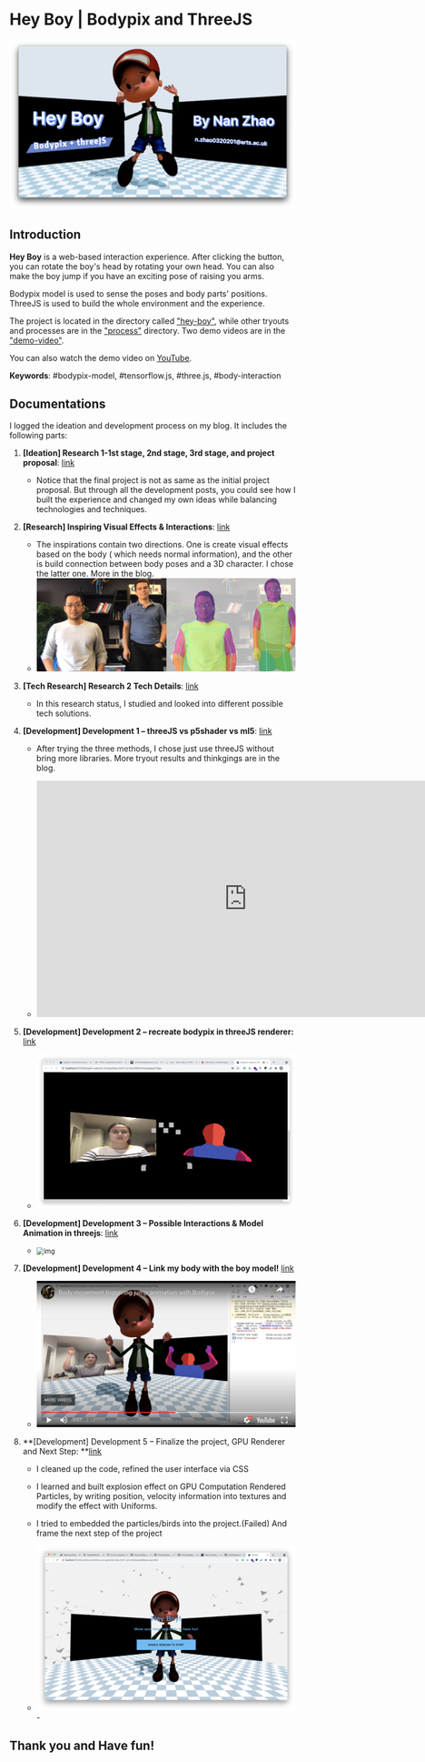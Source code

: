 # Hey Boy | Bodypix and ThreeJS

![hey-boy-title](./README.assets/hey-boy-title.png)

## Introduction

**Hey Boy** is a web-based interaction experience. After clicking the button, you can rotate the boy's head by rotating your own head. You can also make the boy jump if you have an exciting pose of raising you arms. 

Bodypix model is used to sense the poses and body parts' positions. ThreeJS is used to build the whole environment and the experience.

The project is located in the directory called ["hey-boy"](./hey-boy/), while other tryouts and processes are in the ["process"](./process/) directory. Two demo videos are in the ["demo-video"](./demo-video/).

You can also watch the demo video on [YouTube](https://youtu.be/9jDNxHdfbvQ).

**Keywords**: #bodypix-model, #tensorflow.js, #three.js, #body-interaction

## Documentations

I logged the ideation and development process on my blog. It includes the following parts:

1. **[Ideation] Research 1-1st stage, 2nd stage, 3rd stage, and project proposal**: [link](https://nanzhaodocumentations.wordpress.com/2021/03/27/coding2-final-progress-research-1/)

   - Notice that the final project is not as same as the initial project proposal. But through all the development posts, you could see how I built the experience and changed my own ideas while balancing technologies and techniques.

2. **[Research] Inspiring Visual Effects & Interactions**: [link](https://nanzhaodocumentations.wordpress.com/2021/03/30/coding2-final-progress-inspiring-visual-effects-interactions/)

   - The inspirations contain two directions. One is create visual effects based on the body ( which needs normal information), and the other is build connection between body poses and a 3D character. I chose the latter one. More in the blog.
   - <img src="./README.assets/two_people_parts-20210416150336411.jpg" alt="Multi-person Segmentation" style="zoom:50%;" />

3. **[Tech Research] Research 2 Tech Details**: [link](https://nanzhaodocumentations.wordpress.com/2021/03/31/coding2-final-progress-research-2-tech-details/)

   - In this research status, I studied and looked into different possible tech solutions.

4. **[Development] Development 1 – threeJS vs p5shader vs ml5**: [link](https://nanzhaodocumentations.wordpress.com/2021/04/02/coding2-final-progress-development-1-threejs-vs-p5shader-vs-ml5/)

   - After trying the three methods, I chose just use threeJS without bring more libraries. More tryout results and thinkgings are in the blog.

   - <iframe width="740" height="416" src="https://www.youtube.com/embed/7fX1Xmwm2ns" title="YouTube video player" frameborder="0" allow="accelerometer; autoplay; clipboard-write; encrypted-media; gyroscope; picture-in-picture" allowfullscreen></iframe>

5. **[Development] Development 2 – recreate bodypix in threeJS renderer:** [link](https://nanzhaodocumentations.wordpress.com/2021/04/04/coding2-final-progress-development-2-recreate-bodypix-in-threejs-renderer/)

   - <img src="./README.assets/threejs-bodypix-and-meshes.png" alt="img" style="zoom:50%;" />

6. **[Development] Development 3 – Possible Interactions & Model Animation in threejs**: [link](https://nanzhaodocumentations.wordpress.com/2021/04/06/coding2-final-progress-development-3-possible-interactions-model-animation-in-threejs/)

   - <img src="./README.assets/model-interaction.gif" alt="img" style="zoom:80%;" />

7. **[Development] Development 4 – Link my body with the boy model!** [link](https://nanzhaodocumentations.wordpress.com/2021/04/08/coding2-final-progress-development-4-link-my-body-with-the-boy-model/)

   - <img src="./README.assets/dev-4-link-body.png" alt="dev-4-link-body" style="zoom:50%;" />

8. **[Development] Development 5 – Finalize the project, GPU Renderer and Next Step: **[link](https://nanzhaodocumentations.wordpress.com/2021/04/13/coding2-final-progress-development-5-finalize-the-project-gpu-renderer-and-next-step/)

   - I cleaned up the code, refined the user interface via CSS

   - I learned and built explosion effect on GPU Computation Rendered Particles, by writing position, velocity information into textures and modify the effect with Uniforms.

   - I tried to embedded the particles/birds into the project.(Failed) And frame the next step of the project

   - <img src="./README.assets/hey-boy-1.png" alt="img" style="zoom:50%;" />- 

     

## Thank you and Have fun!

